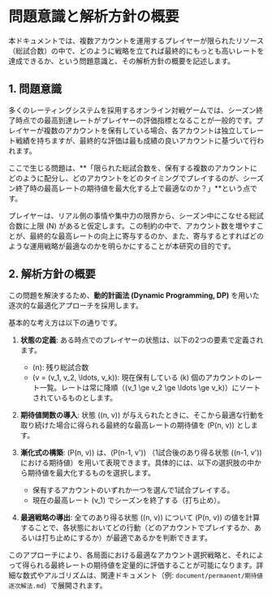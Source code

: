 # 問題意識と解析方針の概要

本ドキュメントでは、複数アカウントを運用するプレイヤーが限られたリソース（総試合数）の中で、どのように戦略を立てれば最終的にもっとも高いレートを達成できるか、という問題意識と、その解析方針の概要を記述します。

## 1. 問題意識

多くのレーティングシステムを採用するオンライン対戦ゲームでは、シーズン終了時点での最高到達レートがプレイヤーの評価指標となることが一般的です。プレイヤーが複数のアカウントを保有している場合、各アカウントは独立してレート戦績を持ちますが、最終的な評価は最も成績の良いアカウントに基づいて行われます。

ここで生じる問題は、**「限られた総試合数を、保有する複数のアカウントにどのように配分し、どのアカウントをどのタイミングでプレイするのが、シーズン終了時の最高レートの期待値を最大化する上で最適なのか？」**という点です。

プレイヤーは、リアル側の事情や集中力の限界から、シーズン中にこなせる総試合数に上限 \(N\) があると仮定します。この制約の中で、アカウント数を増やすことが、最終的な最高レートの向上に寄与するのか、また、寄与するとすればどのような運用戦略が最適なのかを明らかにすることが本研究の目的です。

## 2. 解析方針の概要

この問題を解決するため、**動的計画法 (Dynamic Programming, DP)** を用いた逐次的な最適化アプローチを採用します。

基本的な考え方は以下の通りです。

1.  **状態の定義**:
    ある時点でのプレイヤーの状態は、以下の2つの要素で定義されます。
    *   \(n\): 残り総試合数
    *   \(v = (v_1, v_2, \ldots, v_k)\): 現在保有している \(k\) 個のアカウントのレート一覧。レートは常に降順（\(v_1 \ge v_2 \ge \ldots \ge v_k\)）にソートされているものとします。

2.  **期待値関数の導入**:
    状態 \((n, v)\) が与えられたときに、そこから最適な行動を取り続けた場合に得られる最終的な最高レートの期待値を \(P(n, v)\) とします。

3.  **漸化式の構築**:
    \(P(n, v)\) は、\(P(n-1, v')\) （1試合後のあり得る状態 \((n-1, v')\) における期待値）を用いて表現できます。具体的には、以下の選択肢の中から期待値を最大化するものを選択します。
    *   保有するアカウントのいずれか一つを選んで1試合プレイする。
    *   現在の最高レート \(v_1\) でシーズンを終了する（打ち止め）。

4.  **最適戦略の導出**:
    全てのあり得る状態 \((n, v)\) について \(P(n, v)\) の値を計算することで、各状態においてどの行動（どのアカウントでプレイするか、あるいは打ち止めにするか）が最適であるかを判断できます。

このアプローチにより、各局面における最適なアカウント選択戦略と、それによって得られる最終レートの期待値を定量的に評価することが可能になります。詳細な数式やアルゴリズムは、関連ドキュメント（例: `document/permanent/期待値逐次解法.md`）で展開されます。 